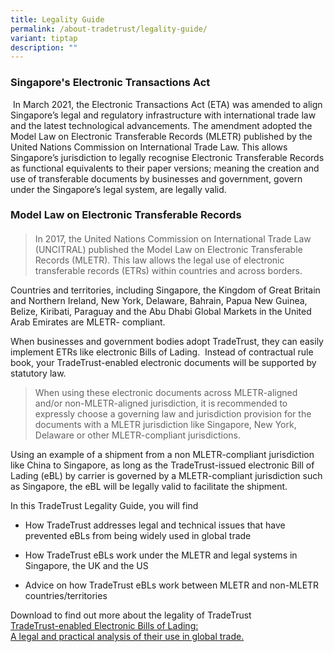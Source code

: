 ```yaml
---
title: Legality Guide
permalink: /about-tradetrust/legality-guide/
variant: tiptap
description: ""
---
```

<h3><strong>Singapore's Electronic Transactions Act</strong></h3>
<p>&nbsp;In March 2021, the Electronic Transactions Act (ETA) was amended
to align Singapore’s legal and regulatory infrastructure with international
trade law and the latest technological advancements. The amendment adopted
the Model Law on Electronic Transferable Records (MLETR) published by the
United Nations Commission on International Trade Law. This allows Singapore’s
jurisdiction to legally recognise Electronic Transferable Records as functional
equivalents to their paper versions; meaning the creation and use of transferable
documents by businesses and government, govern under the Singapore’s legal
system, are legally valid.</p>
<p></p>
<h3><strong>Model Law on Electronic Transferable Records</strong></h3>
<blockquote>
<h4></h4>
<p>In 2017, the United Nations Commission on International Trade Law (UNCITRAL)
published the Model Law on Electronic Transferable Records (MLETR). This
law allows the legal use of electronic transferable records (ETRs) within
countries and across borders.&nbsp;&nbsp;</p>
</blockquote>
<p>Countries and territories, including Singapore, the Kingdom of Great Britain
and Northern Ireland, New York, Delaware, Bahrain, Papua New Guinea, Belize,
Kiribati, Paraguay and the Abu Dhabi Global Markets in the United Arab
Emirates are MLETR- compliant.&nbsp;</p>
<p></p>
<p>When businesses and government bodies adopt TradeTrust, they can easily
implement ETRs like electronic Bills of Lading.&nbsp;&nbsp;Instead of contractual
rule book, your TradeTrust-enabled electronic documents will be supported
by statutory law.</p>
<blockquote>
<p>When using these electronic documents across MLETR-aligned and/or non-MLETR-aligned
jurisdiction, it is<strong> </strong>recommended to expressly choose a
governing law and jurisdiction provision for the documents with a MLETR
jurisdiction like Singapore, New York, Delaware or other MLETR-compliant
jurisdictions.</p>
</blockquote>
<p>Using an example of a shipment from a non MLETR-compliant jurisdiction
like China to Singapore, as long as the TradeTrust-issued electronic Bill
of Lading (eBL) by carrier is governed by a MLETR-compliant jurisdiction
such as Singapore, the eBL will be legally valid to facilitate the shipment.</p>
<p>In this TradeTrust Legality Guide, you will find&nbsp;</p>
<ul data-tight="true" class="tight">
<li>
<p>How TradeTrust addresses legal and technical issues that have prevented
eBLs from being widely used in global trade</p>
</li>
<li>
<p>How TradeTrust eBLs work under the MLETR and legal systems in Singapore,
the UK and the US</p>
</li>
<li>
<p>Advice on how TradeTrust eBLs work between MLETR and non-MLETR countries/territories
<br>
</p>
</li>
</ul>
<p>Download to find out more about the legality of TradeTrust
<br><a href="https://www.tradetrust.io/static/images/legality/Stephenson_Harwood_Article_on_TradeTrust_eBLs.pdf" rel="noopener noreferrer nofollow" target="_blank">TradeTrust-enabled Electronic Bills of Lading: </a>
<br><a href="https://www.tradetrust.io/static/images/legality/Stephenson_Harwood_Article_on_TradeTrust_eBLs.pdf" rel="noopener noreferrer nofollow" target="_blank">A legal and practical analysis of their use in global trade.</a>
</p>
<p></p>